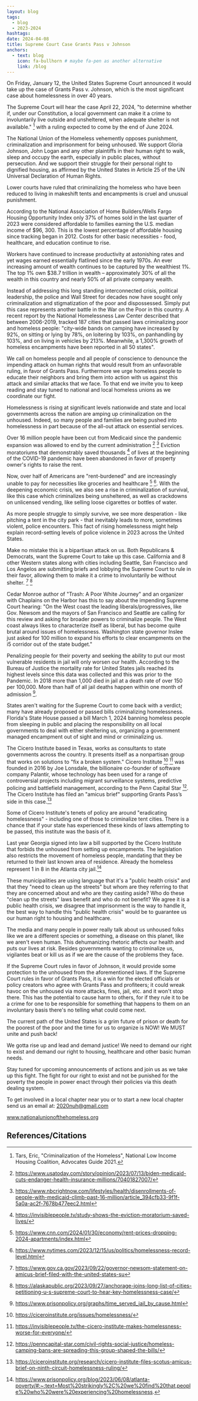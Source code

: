 ```yaml
---
layout: blog
tags:
  - blog
  - 2023-2024
hashtags:
date: 2024-04-08
title: Supreme Court Case Grants Pass v Johnson
anchors:
  - text: blog
    icon: fa-bullhorn # maybe fa-pen as another alternative
    link: /blog
---
```


On Friday, January 12, the United States Supreme Court announced it
would take up the case of Grants Pass v. Johnson, which is the most
significant case about homelessness in over 40 years.

The Supreme Court will hear the case April 22, 2024, "to determine
whether if, under our Constitution, a local government can make it a
crime to involuntarily live outside and unsheltered, when adequate
shelter is not available." [^1] with a ruling expected to come by the
end of June 2024.

The National Union of the Homeless vehemently opposes punishment,
criminalization and imprisonment for being unhoused. We support Gloria
Johnson, John Logan and any other plaintiffs in their human right to
walk, sleep and occupy the earth, especially in public places, without
persecution. And we support their struggle for their personal right to
dignified housing, as affirmed by the United States in Article 25 of
the UN Universal Declaration of Human Rights.

Lower courts have ruled that criminalizing the homeless who have been
reduced to living in makeshift tents and encampments is cruel and
unusual punishment.

According to the National Association of Home Builders/Wells Fargo
Housing Opportunity Index only 37% of homes sold in the last quarter
of 2023 were considered affordable to families earning the U.S. median
income of $96, 300. This is the lowest percentage of affordable
housing since tracking began in 2012. Costs for other basic
necessities - food, healthcare, and education continue to rise.

Workers have continued to increase productivity at astonishing rates
and yet wages earned essentially flatlined since the early 1970s. An
ever increasing amount of wealth continues to be captured by the
wealthiest 1%. The top 1% own $38.7 trillion in wealth – approximately
30% of all the wealth in this country and nearly 50% of all private
company wealth.

Instead of addressing this long standing interconnected crisis,
political leadership, the police and Wall Street for decades now have
sought only criminalization and stigmatization of the poor and
dispossessed. Simply put this case represents another battle in the
War on the Poor in this country. A recent report by the National
Homelessness Law Center described that between 2006-2019, tracked 187
cities that passed laws criminalizing poor and homeless people:
"city-wide bands on camping have increased by 92%, on sitting or lying
by 78%, on loitering by 103%, on panhandling by 103%, and on living in
vehicles by 213%. Meanwhile, a 1,300% growth of homeless encampments
have been reported in all 50 states".

We call on homeless people and all people of conscience to denounce
the impending attack on human rights that would result from an
unfavorable ruling, in favor of Grants Pass. Furthermore we urge
homeless people to educate their neighbors and bring them into action
with us against this attack and similar attacks that we face. To that
end we invite you to keep reading and stay tuned to national and local
homeless unions as we coordinate our fight.

Homelessness is rising at significant levels nationwide and state and
local governments across the nation are amping up criminalization on
the unhoused. Indeed, so many people and families are being pushed
into homelessness in part because of the all-out attack on essential
services.

Over 16 million people have been cut from Medicaid since the pandemic
expansion was allowed to end by the current administration [^3] [^4]
Eviction moratoriums that demonstrably saved thousands [^5] of lives
at the beginning of the COVID-19 pandemic have been abandoned in favor
of property owner's rights to raise the rent.

Now, over half of Americans are "rent-burdened" and are increasingly
unable to pay for necessities like groceries and healthcare [^6]
[^7]. With the deepening economic crisis, we also see a rise in
criminalization of survival, like this case which criminalizes being
unsheltered, as well as crackdowns on unlicensed vending, like selling
loose cigarettes or bottles of water.

As more people struggle to simply survive, we see more desperation -
like pitching a tent in the city park - that inevitably leads to more,
sometimes violent, police encounters. This fact of rising homelessness
might help explain record-setting levels of police violence in 2023
across the United States.

Make no mistake this is a bipartisan attack on us. Both Republicans &
Democrats, want the Supreme Court to take up this case. California and
8 other Western states along with cities including Seattle, San
Francisco and Los Angelos are submitting briefs and lobbying the
Supreme Court to rule in their favor, allowing them to make it a crime
to involuntarily be without shelter.  [^8] [^9]

Cedar Monroe author of "Trash: A Poor White Journey" and an organizer
with Chaplains on the Harbor has this to say about the impending
Supreme Court hearing: "On the West coast the leading
liberals/progressives, like Gov. Newsom and the mayors of San
Francisco and Seattle are calling for this review and asking for
broader powers to criminalize people. The West coast always likes to
characterize itself as liberal, but has become quite brutal around
issues of homelessness. Washington state governor Inslee just asked
for 100 million to expand his efforts to clear encampments on the i5
corridor out of the state budget."

Penalizing people for their poverty and seeking the ability to put our
most vulnerable residents in jail will only worsen our
health. According to the Bureau of Justice the mortality rate for
United States jails reached its highest levels since this data was
collected and this was prior to the Pandemic. In 2018 more than 1,000
died in jail at a death rate of over 150 per 100,000. More than half
of all jail deaths happen within one month of admission [^10].

States aren't waiting for the Supreme Court to come back with a
verdict; many have already proposed or passed bills criminalizing
homelessness. Florida's State House passed a bill March 1, 2024
banning homeless people from sleeping in public and placing the
responsibility on all local governments to deal with either sheltering
us, organizing a government managed encampment out of sight and mind
or criminalizing us.

The Cicero Institute based in Texas, works as consultants to state
governments across the country. It presents itself as a nonpartisan
group that works on solutions to "fix a broken system." Cicero
Institute [^11] [^12] was founded in 2016 by Joe Lonsdale, the
billionaire co-founder of software company Palantir, whose technology
has been used for a range of controversial projects including migrant
surveillance systems, predictive policing and battlefield management,
according to the Penn Capital Star [^13]. The Cicero Institute has
filed an "amicus brief" supporting Grants Pass’s side in this
case.[^14]

Some of Cicero Institute's tenets of policy are around "eradicating
homelessness" - including one of those to criminalize tent
cities. There is a chance that if your state has experienced these
kinds of laws attempting to be passed, this institute was the basis of
it.

Last year Georgia signed into law a bill supported by the Cicero
Institute that forbids the unhoused from setting up encampments. The
legislation also restricts the movement of homeless people, mandating
that they be returned to their last known area of residence. Already
the homeless represent 1 in 8 in the Atlanta city jail.[^15]

These municipalities are using language that it's a "public health
crisis" and that they "need to clean up the streets" but whom are they
referring to that they are concerned about and who are they casting
aside? Who do these "clean up the streets" laws benefit and who do not
benefit? We agree it is a public health crisis, we disagree that
imprisonment is the way to handle it, the best way to handle this
"public health crisis" would be to guarantee us our human right to
housing and healthcare.

The media and many people in power really talk about us unhoused folks
like we are a different species or something, a disease on this
planet, like we aren't even human. This dehumanizing rhetoric affects
our health and puts our lives at risk. Besides governments wanting to
criminalize us, vigilantes beat or kill us as if we are the cause of
the problems they face.

If the Supreme Court rules in favor of Johnson, it would provide some
protection to the unhoused from the aforementioned laws. If the
Supreme Court rules in favor of Grants Pass, it is a win for the
elected officials or policy creators who agree with Grants Pass and
profiteers; it could wreak havoc on the unhoused via more attacks,
fines, jail, etc. and it won't stop there. This has the potential to
cause harm to others, for if they rule it to be a crime for one to be
responsible for something that happens to them on an involuntary basis
there's no telling what could come next.

The current path of the United States is a grim future of prison or
death for the poorest of the poor and the time for us to organize is
NOW! We MUST unite and push back!

We gotta rise up and lead and demand justice! We need to demand our
right to exist and demand our right to housing, healthcare and other
basic human needs.

Stay tuned for upcoming announcements of actions and join us as we
take up this fight. The fight for our right to exist and not be
punished for the poverty the people in power enact through their
policies via this death dealing system.

To get involved in a local chapter near you or to start a new local
chapter send us an email at: 2020nuh@gmail.com

www.nationalunionofthehomeless.org 


## References/Citations 

[^1]:  Tars, Eric, "Criminalization of the Homeless", National Low Income Housing Coalition, Advocates Guide 2021. 

[^2]: https://endhomelessness.org/blog/supreme-court-and-homelessness-what-the-grants-pass-v-johnson-case-could-do/

[^3]: https://www.usatoday.com/story/opinion/2023/07/13/biden-medicaid-cuts-endanger-health-insurance-millions/70401827007/

[^4]: https://www.nbcrightnow.com/lifestyles/health/disenrollments-of-people-with-medicaid-climb-past-16-million/article_394cfb33-9f1f-5a0a-ac2f-7678b477eec2.html

[^5]: https://invisiblepeople.tv/study-shows-the-eviction-moratorium-saved-lives/

[^6]: https://www.cnn.com/2024/01/30/economy/rent-prices-dropping-2024-apartments/index.html

[^7]: https://www.nytimes.com/2023/12/15/us/politics/homelessness-record-level.html

[^8]: https://www.gov.ca.gov/2023/09/22/governor-newsom-statement-on-amicus-brief-filed-with-the-united-states-su

[^9]: https://alaskapublic.org/2023/09/27/anchorage-joins-long-list-of-cities-petitioning-u-s-supreme-court-to-hear-key-homelessness-case/

[^10]: https://www.prisonpolicy.org/graphs/time_served_jail_by_cause.html

[^11]: https://ciceroinstitute.org/issues/homelessness/

[^12]: https://invisiblepeople.tv/the-cicero-institute-makes-homelessness-worse-for-everyone/

[^13]: https://penncapital-star.com/civil-rights-social-justice/homeless-camping-bans-are-spreading-this-group-shaped-the-bills/

[^14]: https://ciceroinstitute.org/research/cicero-institute-files-scotus-amicus-brief-on-ninth-circuit-homelessness-ruling/

[^15]: https://www.prisonpolicy.org/blog/2023/06/08/atlanta-poverty/#:~:text=Most%20strikingly%2C%20we%20find%20that,people%20who%20were%20experiencing%20homelessness.
